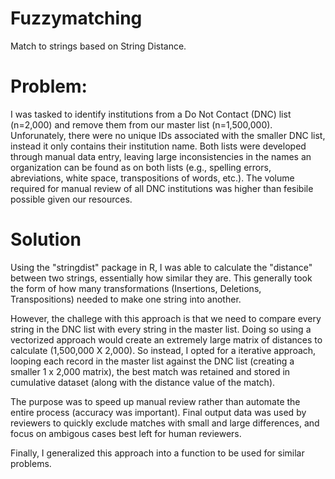 # Fuzzymatching
Match to strings based on String Distance.

# Problem:
I was tasked to identify institutions from a Do Not Contact (DNC) list (n=2,000) and remove them from our master list (n=1,500,000). Unforunately, there were no unique IDs associated with the smaller DNC list, instead it only contains their institution name. Both lists were developed through manual data entry, leaving large inconsistencies in the names an organization can be found as on both lists (e.g., spelling errors, abreviations, white space, transpositions of words, etc.). The volume required for manual review of all DNC institutions was higher than fesibile possible given our resources.

# Solution

Using the "stringdist" package in R, I was able to calculate the "distance" between two strings, essentially how similar they are. This generally took the form of how many transformations (Insertions, Deletions, Transpositions) needed to make one string into another. 

However, the challege with this approach is that we need to compare every string in the DNC list with every string in the master list. Doing so using a vectorized approach would create an extremely large matrix of distances to calculate (1,500,000 X 2,000). So instead, I opted for a iterative approach, looping each record in the master list against the DNC list (creating a smaller 1 x 2,000 matrix), the best match was retained and stored in cumulative dataset (along with the distance value of the match).

The purpose was to speed up manual review rather than automate the entire process (accuracy was important). Final output data was used by reviewers to quickly exclude matches with small and large differences, and focus on ambigous cases best left for human reviewers. 

Finally, I generalized this approach into a function to be used for similar problems.
